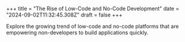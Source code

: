 +++
title = "The Rise of Low-Code and No-Code Development"
date = "2024-09-02T11:32:45.308Z"
draft = false
+++

  Explore the growing trend of low-code and no-code platforms that are empowering non-developers to build applications quickly.
        